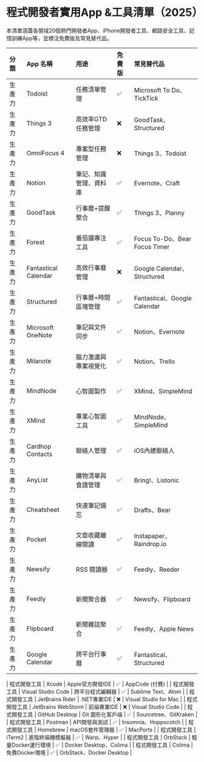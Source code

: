 # 程式開發者實用App &工具清單（2025）

本清單涵蓋各領域20個熱門開發者App、iPhone開發者工具、網路安全工具、記憶訓練App等，並標注免費版及常見替代品。

| 分類 | App 名稱 | 用途 | 免費版 | 常見替代品 |
|:---|:---|:---|:---|:---|
| 生產力 | Todoist | 任務清單管理 | ✅ | Microsoft To Do、TickTick |
| 生產力 | Things 3 | 高效率GTD任務管理 | ❌ | GoodTask、Structured |
| 生產力 | OmniFocus 4 | 專案型任務管理 | ❌ | Things 3、Todoist |
| 生產力 | Notion | 筆記、知識管理、資料庫 | ✅ | Evernote、Craft |
| 生產力 | GoodTask | 行事曆+提醒整合 | ✅ | Things 3、Planny |
| 生產力 | Forest | 番茄鐘專注工具 | ✅ | Focus To-Do、Bear Focus Timer |
| 生產力 | Fantastical Calendar | 高效行事曆管理 | ❌ | Google Calendar、Structured |
| 生產力 | Structured | 行事曆+時間區塊管理 | ✅ | Fantastical、Google Calendar |
| 生產力 | Microsoft OneNote | 筆記與文件同步 | ✅ | Notion、Evernote |
| 生產力 | Milanote | 腦力激盪與專案視覺化 | ✅ | Notion、Trello |
| 生產力 | MindNode | 心智圖製作 | ✅ | XMind、SimpleMind |
| 生產力 | XMind | 專業心智圖工具 | ✅ | MindNode、SimpleMind |
| 生產力 | Cardhop Contacts | 聯絡人管理 | ✅ | iOS內建聯絡人 |
| 生產力 | AnyList | 購物清單與食譜管理 | ✅ | Bring!、Listonic |
| 生產力 | Cheatsheet | 快速筆記備忘 | ✅ | Drafts、Bear |
| 生產力 | Pocket | 文章收藏離線閱讀 | ✅ | Instapaper、Raindrop.io |
| 生產力 | Newsify | RSS 閱讀器 | ✅ | Feedly、Reeder |
| 生產力 | Feedly | 新聞聚合器 | ✅ | Newsify、Flipboard |
| 生產力 | Flipboard | 新聞雜誌聚合 | ✅ | Feedly、Apple News |
| 生產力 | Google Calendar | 跨平台行事曆 | ✅ | Fantastical、Structured |

| 程式開發工具 | Xcode | Apple官方開發IDE | ✅ | AppCode (付費) |
| 程式開發工具 | Visual Studio Code | 跨平台程式編輯器 | ✅ | Sublime Text、Atom |
| 程式開發工具 | JetBrains Rider | .NET專業IDE | ❌ | Visual Studio for Mac |
| 程式開發工具 | JetBrains WebStorm | 前端專業IDE | ❌ | Visual Studio Code |
| 程式開發工具 | GitHub Desktop | Git 圖形化客戶端 | ✅ | Sourcetree、GitKraken |
| 程式開發工具 | Postman | API開發與測試 | ✅ | Insomnia、Hoppscotch |
| 程式開發工具 | Homebrew | macOS套件管理器 | ✅ | MacPorts |
| 程式開發工具 | iTerm2 | 進階終端機模擬器 | ✅ | Warp、Hyper |
| 程式開發工具 | OrbStack | 輕量Docker運行環境 | ✅ | Docker Desktop、Colima |
| 程式開發工具 | Colima | 免費Docker環境 | ✅ | OrbStack、Docker Desktop |
